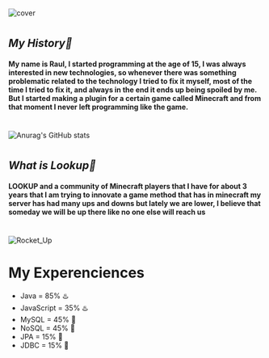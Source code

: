 #
![cover](https://i.imgur.com/z0ii5WE.png)
#

## **_My History🚀_**
#### My name is Raul, I started programming at the age of 15, I was always interested in new technologies, so whenever there was something problematic related to the technology I tried to fix it myself, most of the time I tried to fix it, and always in the end it ends up being spoiled by me. But I started making a plugin for a certain game called Minecraft and from that moment I never left programming like the game.
#
![Anurag's GitHub stats](https://github-readme-stats.vercel.app/api?username=raul-goncalves&show_icons=true&theme=kacho_ga)
#
## **_What is Lookup🌌_**

#### **LOOKUP** and a community of Minecraft players that I have for about 3 years that I am trying to innovate a game method that has in minecraft my server has had many ups and downs but lately we are lower, I believe that someday we will be up there like no one else will reach us
#
![Rocket_Up](https://user-images.githubusercontent.com/55052353/111562294-df371680-878d-11eb-838c-94a8ff74da91.gif)
#
# My Experenciences
 - Java = 85% ♨️
 - JavaScript = 35% ♨️
 - MySQL = 45% 📁
 - NoSQL = 45% 📁
 - JPA = 15% 📁
 - JDBC = 15% 📁
#
